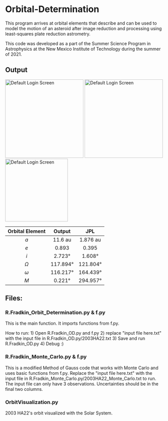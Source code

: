 # Orbital-Determination
This program arrives at orbital elements that describe and can be used to model the motion of an asteroid after image reduction and processing using least-squares plate reduction astrometry. 

This code was developed as a part of the Summer Science Program in Astrophysics at the New Mexico Institute of Technology during the summer of 2021. 

## Output

<img src="Images/JPL_Orbit" alt="Default Login Screen" width="250"/>  <img src="/Images/oObservational_Orbit" alt="Default Login Screen" width="250"/> 
<img src="/Images/2003_HA22_SLM" alt="Default Login Screen" width="200"/> 

| Orbital Element        |   Output           |  JPL    |
|:-------------:|:-------------:|:--------:|
| *a*  | 11.6 au | 1.876 au|
| *e*     | 0.893      |   0.395 |
| *i* | 2.723°       |  1.608°|
| *&Omega;* | 117.894°  |  121.804°|
| *&omega;* | 116.217°   |  164.439°|
| *M* | 0.221° |  294.957°|

## Files:

### R.Fradkin_Orbit_Determination.py  &  f.py

This is the main function. It imports functions from f.py. 

How to run:
	1) Open R.Fradkin_OD.py and f.py
	2) replace "input file here.txt" with the input file in R.Fradkin_OD.py/2003HA22.txt
	3) Save and run R.Fradkin_OD.py
	4) Debug :)

### R.Fradkin_Monte_Carlo.py  &  f.py

This is a modified Method of Gauss code that works with Monte Carlo and uses basic functions from f.py.
Replace the "input file here.txt" with the input file in R.Fradkin_Monte_Carlo.py/2003HA22_Monte_Carlo.txt to run. The input file can only have 3 observations. Uncertainties should be in the final two columns. 

### OrbitVisualization.py

2003 HA22's orbit visualized with the Solar System.
